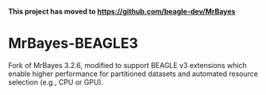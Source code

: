 **This project has moved to https://github.com/beagle-dev/MrBayes**

# MrBayes-BEAGLE3
Fork of MrBayes 3.2.6, modified to support BEAGLE v3 extensions which enable higher performance for partitioned datasets and automated resource selection (e.g., CPU or GPU).
